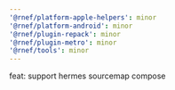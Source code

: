 ```yaml
---
'@rnef/platform-apple-helpers': minor
'@rnef/platform-android': minor
'@rnef/plugin-repack': minor
'@rnef/plugin-metro': minor
'@rnef/tools': minor
---
```


feat: support hermes sourcemap compose
